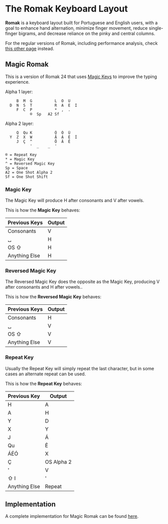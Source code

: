 # The Romak Keyboard Layout

**Romak** is a keyboard layout built for Portuguese and English users, with a goal to enhance hand alternation, minimize finger movement, reduce single-finger bigrams, and decrease reliance on the pinky and central columns.

For the regular versions of Romak, including performance analysis, check [this other page](README.md) instead.

## Magic Romak

This is a version of Romak 24 that uses [Magic Keys](https://github.com/Ikcelaks/keyboard_layouts/blob/main/magic_sturdy/magic_sturdy.md) to improve the typing experience.

Alpha 1 layer:

```
     B  M  G          L  O  U   
  D  N  S  T          R  A  E  I 
     F  C  P          *  ,  .   
           ®  Sp   A2 Sf
```

Alpha 2 layer:

```
     Q  Qu K          Ô  Ó  Ú
  Y  Z  X  W          Ã  Á  É  Í
     J  Ç  ^          Õ  Â  Ê
           '  _    _  '
```
```
® = Repeat Key
* = Magic Key
^ = Reversed Magic Key
Sp = Space
A2 = One Shot Alpha 2
Sf = One Shot Shift
```

### Magic Key

The Magic Key will produce H after consonants and V after vowels.

This is how the **Magic Key** behaves:

| Previous Keys | Output  | 
|---|---|
| Consonants | V |
| &blank; | H |
| OS &#8679; | H |
| Anything Else | H |

### Reversed Magic Key

The Reversed Magic Key does the opposite as the Magic Key, producing V after consonants and H after vowels..

This is how the **Reversed Magic Key** behaves:

| Previous Keys | Output  | 
|---|---|
| Consonants | H |
| &blank; | V |
| OS &#8679; | V |
| Anything Else | V |

### Repeat Key

Usually the Repeat Key will simply repeat the last character, but in some cases an alternate repeat can be used.

This is how the **Repeat Key** behaves:

| Previous Key | Output  |
|---|---|
| H | A |
| A | H |
| Y | D |
| X | Y |
| J | Á |
| Qu | Ê |
| ÁÉÓ | X |
| Ç | OS Alpha 2 |  
| ' | V |
| &#8679; I | ' |
| Anything Else | Repeat | 

## Implementation

A complete implementation for Magic Romak can be found [here](https://github.com/rafaelromao/keyboards).

